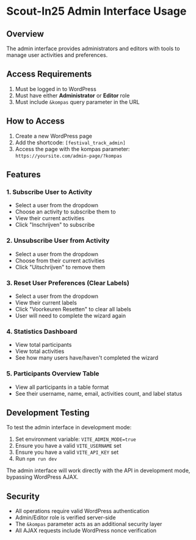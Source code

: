 # Scout-In25 Admin Interface Usage

## Overview
The admin interface provides administrators and editors with tools to manage user activities and preferences.

## Access Requirements
1. Must be logged in to WordPress
2. Must have either **Administrator** or **Editor** role
3. Must include `&kompas` query parameter in the URL

## How to Access
1. Create a new WordPress page
2. Add the shortcode: `[festival_track_admin]`
3. Access the page with the kompas parameter: `https://yoursite.com/admin-page/?kompas`

## Features

### 1. Subscribe User to Activity
- Select a user from the dropdown
- Choose an activity to subscribe them to
- View their current activities
- Click "Inschrijven" to subscribe

### 2. Unsubscribe User from Activity
- Select a user from the dropdown
- Choose from their current activities
- Click "Uitschrijven" to remove them

### 3. Reset User Preferences (Clear Labels)
- Select a user from the dropdown
- View their current labels
- Click "Voorkeuren Resetten" to clear all labels
- User will need to complete the wizard again

### 4. Statistics Dashboard
- View total participants
- View total activities
- See how many users have/haven't completed the wizard

### 5. Participants Overview Table
- View all participants in a table format
- See their username, name, email, activities count, and label status

## Development Testing
To test the admin interface in development mode:

1. Set environment variable: `VITE_ADMIN_MODE=true`
2. Ensure you have a valid `VITE_USERNAME` set
3. Ensure you have a valid `VITE_API_KEY` set
4. Run `npm run dev`

The admin interface will work directly with the API in development mode, bypassing WordPress AJAX.

## Security
- All operations require valid WordPress authentication
- Admin/Editor role is verified server-side
- The `&kompas` parameter acts as an additional security layer
- All AJAX requests include WordPress nonce verification